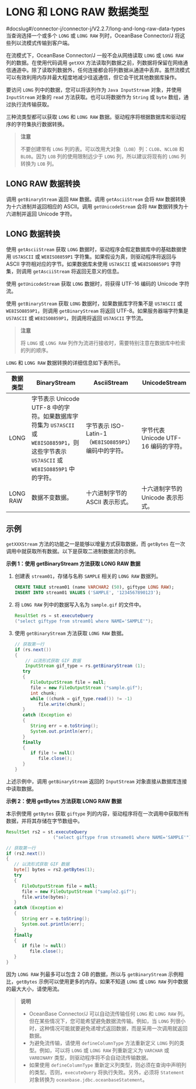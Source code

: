 # LONG 和 LONG RAW 数据类型 

#docslug#/connector-j/connector-j/V2.2.7/long-and-long-raw-data-types
当查询选择一个或多个 `LONG` 或 `LONG RAW` 列时，OceanBase Connector/J 将这些列以流模式传输到客户端。

在流模式下，OceanBase Connector/J 一般不会从网络读取 `LONG` 或 `LONG RAW` 列的数据。在使用代码调用 `getXXX` 方法读取列数据之前，列数据将保留在网络通信通道中。除了读取列数据外，任何连接都会将列数据从通道中丢弃。虽然流模式可以有效利用内存并最大程度地减少往返通信，但它会干扰其他数据库操作。

要访问 `LONG` 列中的数据，您可以将该列作为 `Java InputStream` 对象，并使用 `InputStream` 对象的 `read` 方法获取。也可以将数据作为 `String` 或 `byte` 数组，通过执行流传输获取。

三种流类型都可以获取 `LONG` 和 `LONG RAW` 数据。驱动程序将根据数据库和驱动程序的字符集执行数据转换。

>**注意**
>
>不要创建带有 `LONG` 列的表。可以改用大对象（`LOB`）列：`CLOB`、`NCLOB` 和 `BLOB`。因为 `LOB` 列的使用限制远少于 `LONG` 列，所以建议将现有的 `LONG` 列转换为 `LOB` 列。

## LONG RAW 数据转换 

调用 `getBinaryStream` 返回 `RAW` 数据。调用 `getAsciiStream` 会将 `RAW` 数据转换为十六进制并返回相应的 ASCII。调用 `getUnicodeStream` 会将 `RAW` 数据转换为十六进制并返回 Unicode 字符。

## LONG 数据转换 

使用 `getAsciiStream` 获取 `LONG` 数据时，驱动程序会假定数据库中的基础数据使用 `US7ASCII` 或 `WE8ISO8859P1` 字符集。如果假设为真，则驱动程序将返回与 ASCII 字符相对应的字节。如果数据库未使用 `US7ASCII` 或 `WE8ISO8859P1` 字符集，则调用 `getAsciiStream` 将返回无意义的信息。

使用 `getUnicodeStream` 获取 `LONG` 数据时，将获得 UTF-16 编码的 Unicode 字符流。

使用 `getBinaryStream` 获取 `LONG` 数据时，如果数据库字符集不是 `US7ASCII` 或 `WE8ISO8859P1`，则调用 `getBinaryStream` 将返回 UTF-8。如果服务器端字符集是 `US7ASCII` 或 `WE8ISO8859P1`，则调用将返回 `US7ASCII` 字节流。

>**注意**
>
>将 `LONG` 或 `LONG RAW` 列作为流进行接收时，需要特别注意在数据库中检索的列的顺序。

`LONG` 和 `LONG RAW` 数据转换的详细信息如下表所示。


| **数据类型** |   **BinaryStream**      |    **AsciiStream**   |     **UnicodeStream**      |
|----------|-------------------|------------------------|------------------|
| LONG     | 字节表示 Unicode UTF-8 中的字符。如果数据库字符集为 `US7ASCII` 或 `WE8ISO8859P1`，则这些字节表示 `US7ASCII` 或 `WE8ISO8859P1` 中的字符。 | 字节表示 ISO-Latin-1（`WE8ISO8859P1`）编码中的字符。 | 字节代表 Unicode UTF-16 编码的字符。 |
| LONG RAW | 数据不变数据。  | 十六进制字节的 ASCII 表示形式。   | 十六进制字节的 Unicode 表示形式。  |



## 示例 

`getXXXStream` 方法的功能之一是能够以增量方式获取数据，而 `getBytes` 在一次调用中就获取所有数据。以下是获取二进制数据流的示例。 

**示例 1：使用 getBinaryStream 方法获取 LONG RAW 数据** 

1. 创建表 `stream01`，存储与名称 `SAMPLE` 相关的 `LONG RAW` 数据列。

   ```sql
   CREATE TABLE stream01 (name VARCHAR2 (50), giftype LONG RAW);
   INSERT INTO stream01 VALUES ('SAMPLE', '1234567890123');
   ```

   

2. 将 `LONG RAW` 列中的数据写入名为 `sample.gif` 的文件中。

   ```java
   ResultSet rs = st.executeQuery 
   ("select giftype from stream01 where NAME='SAMPLE'");
   ```

   

3. 使用 `getBinaryStream` 方法获取 `LONG RAW` 数据。

   ```java
   // 获取第一行
   if (rs.next())
   {
       // 以流形式获取 GIF 数据
       InputStream gif_type = rs.getBinaryStream (1);
      try
      {
         FileOutputStream file = null;
         file = new FileOutputStream ("sample.gif");
         int chunk;
         while ((chunk = gif_type.read()) != -1)
            file.write(chunk);
      }
      catch (Exception e)
      {
         String err = e.toString();
         System.out.println(err);
      }
      finally
      {
         if file != null()
            file.close();
      }
   } 
   ```

   

上述示例中，调用 `getBinaryStream` 返回的 `InputStream` 对象直接从数据库连接中读取数据。

**示例 2：使用 getBytes 方法获取 LONG RAW 数据** 

本示例使用 `getBytes` 获取 `giftype` 列的内容，驱动程序将在一次调用中获取所有数据，并将其存储在字节数组中。

```java
ResultSet rs2 = st.executeQuery 
                  ("select giftype from streame01 where NAME='SAMPLE'"); 

// 获取第一行
if (rs2.next())
{
   // 以流形式获取 GIF 数据
   byte[] bytes = rs2.getBytes(1);
   try
   {
      FileOutputStream file = null;
      file = new FileOutputStream ("sample2.gif");
      file.write(bytes);
   }
   catch (Exception e)
   {
      String err = e.toString();
      System.out.println(err);
   }
   finally
   {
      if file != null()
         file.close();
   }
}
```



因为 `LONG RAW` 列最多可以包含 2 GB 的数据，所以与 `getBinaryStream` 示例相比，`getBytes` 示例可以使用更多的内存。如果不知道 `LONG` 或 `LONG RAW` 列中数据的最大大小，请使用流。

>**说明**
>
>* OceanBase Connector/J 可以自动流传输任何 `LONG` 和 `LONG RAW` 列。但在某些情况下，您可能希望避免数据流传输。例如，当 `LONG` 列很小时，这种情况可能就要避免递增式返回数据，而是采用一次调用就返回数据。
>* 为避免流传输，请使用 `defineColumnType` 方法重新定义 `LONG` 列的类型。例如，可以将 `LONG` 或 `LONG RAW` 列重新定义为 `VARCHAR` 或 `VARBINARY` 类型，则驱动程序将不会自动流传输数据。
>* 如果使用 `defineColumnType` 重新定义列类型，则必须在查询中声明列的类型。否则，`executeQuery` 将执行失败。另外，必须将 `Statement` 对象转换为 `oceanbase.jdbc.oceanbaseStatement`。

  



